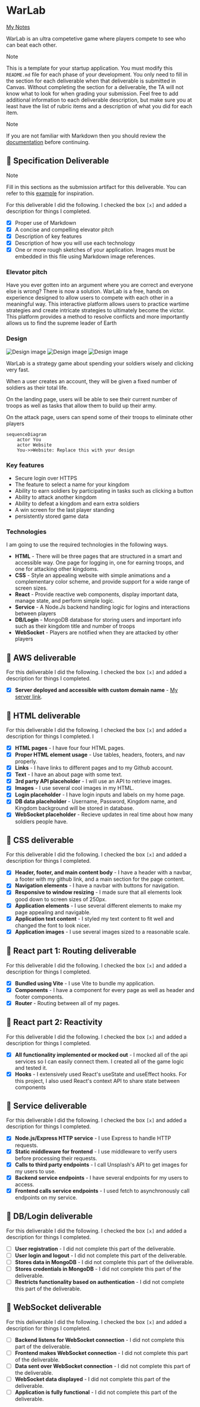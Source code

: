 # WarLab

[My Notes](notes.md)

WarLab is an ultra competetive game where players compete to see who can beat each other. 


> [!NOTE]
>  This is a template for your startup application. You must modify this `README.md` file for each phase of your development. You only need to fill in the section for each deliverable when that deliverable is submitted in Canvas. Without completing the section for a deliverable, the TA will not know what to look for when grading your submission. Feel free to add additional information to each deliverable description, but make sure you at least have the list of rubric items and a description of what you did for each item.

> [!NOTE]
>  If you are not familiar with Markdown then you should review the [documentation](https://docs.github.com/en/get-started/writing-on-github/getting-started-with-writing-and-formatting-on-github/basic-writing-and-formatting-syntax) before continuing.

## 🚀 Specification Deliverable

> [!NOTE]
>  Fill in this sections as the submission artifact for this deliverable. You can refer to this [example](https://github.com/webprogramming260/startup-example/blob/main/README.md) for inspiration.

For this deliverable I did the following. I checked the box `[x]` and added a description for things I completed.

- [X] Proper use of Markdown
- [X] A concise and compelling elevator pitch
- [X] Description of key features
- [X] Description of how you will use each technology
- [X] One or more rough sketches of your application. Images must be embedded in this file using Markdown image references.

### Elevator pitch

Have you ever gotten into an argument where you are correct and everyone else is wrong? There is now a solution. WarLab is a free, hands on experience designed to allow users to compete with each other in a meaningful way. This interactive platform allows users to practice wartime strategies and create intricate strategies to ultimately become the victor. This platform provides a method to resolve conflicts and more importantly allows us to find the supreme leader of Earth

### Design
![Design image](Login_Page.png)
![Design image](Earn_Money_Page.png)
![Design image](Attack_Page.png)

WarLab is a strategy game about spending your soldiers wisely and clicking very fast.

When a user creates an account, they will be given a fixed number of soldiers as their total life. 

On the landing page, users will be able to see their current number of troops as well as tasks that allow them to build up their army.

On the attack page, users can spend some of their troops to eliminate other players

```mermaid
sequenceDiagram
    actor You
    actor Website
    You->>Website: Replace this with your design
```

### Key features

- Secure login over HTTPS
- The feature to select a name for your kingdom
- Ability to earn soldiers by participating in tasks such as clicking a button
- Ability to attack another kingdom
- Ability to defeat a kingdom and earn extra soldiers
- A win screen for the last player standing
- persistently stored game data

### Technologies

I am going to use the required technologies in the following ways.

- **HTML** - There will be three pages that are structured in a smart and accessible way. One page for logging in, one for earning troops, and one for attacking other kingdoms.
- **CSS** - Style an appealing website with simple animations and a complementary color scheme, and provide support for a wide range of screen sizes.
- **React** - Provide reactive web components, display important data, manage state, and perform simple logic.
- **Service** - A Node.Js backend handling logic for logins and interactions between players
- **DB/Login** - MongoDB database for storing users and important info such as their kingdom title and number of troops
- **WebSocket** - Players are notified when they are attacked by other players

## 🚀 AWS deliverable

For this deliverable I did the following. I checked the box `[x]` and added a description for things I completed.

- [X] **Server deployed and accessible with custom domain name** - [My server link](webprogramming260startup.click).

## 🚀 HTML deliverable

For this deliverable I did the following. I checked the box `[x]` and added a description for things I completed. I
- [X] **HTML pages** - I have four four HTML pages.
- [X] **Proper HTML element usage** - Use tables, headers, footers, and nav properly.
- [X] **Links** - I have links to different pages and to my Github account.
- [X] **Text** - I have an about page with some text.
- [X] **3rd party API placeholder** - I will use an API to retrieve images.
- [X] **Images** - I use several cool images in my HTML.
- [X] **Login placeholder** - I have login inputs and labels on my home page.
- [X] **DB data placeholder** - Username, Password, Kingdom name, and Kingdom background will be stored in database.
- [X] **WebSocket placeholder** - Recieve updates in real time about how many soldiers people have.

## 🚀 CSS deliverable

For this deliverable I did the following. I checked the box `[x]` and added a description for things I completed.

- [X] **Header, footer, and main content body** - I have a header with a navbar, a footer with my github link, and a main section for the page content.
- [X] **Navigation elements** - I have a navbar with buttons for navigation.
- [X] **Responsive to window resizing** - I made sure that all elements look good down to screen sizes of 250px.
- [X] **Application elements** - I use several different elements to make my page appealing and navigable.
- [X] **Application text content** - I styled my text content to fit well and changed the font to look nicer.
- [X] **Application images** - I use several images sized to a reasonable scale.

## 🚀 React part 1: Routing deliverable

For this deliverable I did the following. I checked the box `[x]` and added a description for things I completed.

- [X] **Bundled using Vite** - I use Vite to bundle my application.
- [X] **Components** - I have a component for every page as well as header and footer components.
- [X] **Router** - Routing between all of my pages.

## 🚀 React part 2: Reactivity

For this deliverable I did the following. I checked the box `[x]` and added a description for things I completed.

- [X] **All functionality implemented or mocked out** - I mocked all of the api services so I can easily connect them. I created all of the game logic and tested it.
- [X] **Hooks** - I extensively used React's useState and useEffect hooks. For this project, I also used React's context API to share state between components

## 🚀 Service deliverable

For this deliverable I did the following. I checked the box `[x]` and added a description for things I completed.

- [X] **Node.js/Express HTTP service** - I use Express to handle HTTP requests.
- [X] **Static middleware for frontend** - I use middleware to verify users before processing their requests.
- [X] **Calls to third party endpoints** - I call Unsplash's API to get images for my users to use.
- [X] **Backend service endpoints** - I have several endpoints for my users to access.
- [X] **Frontend calls service endpoints** - I used fetch to asynchronously call endpoints on my service.

## 🚀 DB/Login deliverable

For this deliverable I did the following. I checked the box `[x]` and added a description for things I completed.

- [ ] **User registration** - I did not complete this part of the deliverable.
- [ ] **User login and logout** - I did not complete this part of the deliverable.
- [ ] **Stores data in MongoDB** - I did not complete this part of the deliverable.
- [ ] **Stores credentials in MongoDB** - I did not complete this part of the deliverable.
- [ ] **Restricts functionality based on authentication** - I did not complete this part of the deliverable.

## 🚀 WebSocket deliverable

For this deliverable I did the following. I checked the box `[x]` and added a description for things I completed.

- [ ] **Backend listens for WebSocket connection** - I did not complete this part of the deliverable.
- [ ] **Frontend makes WebSocket connection** - I did not complete this part of the deliverable.
- [ ] **Data sent over WebSocket connection** - I did not complete this part of the deliverable.
- [ ] **WebSocket data displayed** - I did not complete this part of the deliverable.
- [ ] **Application is fully functional** - I did not complete this part of the deliverable.
